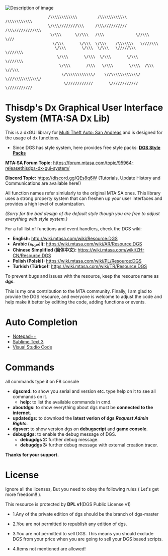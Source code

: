 ![Description of image](https://wiki.multitheftauto.com/images/2/2b/DGS_Logo.png)
```
                   /\\\\\\\\\\\\         /\\\\\\\\\\\\     /\\\\\\\\\\\
                   \/\\\////////\\\     /\\\//////////    /\\\/////////\\\
                    \/\\\      \//\\\   /\\\              \//\\\      \///
                     \/\\\       \/\\\  \/\\\    /\\\\\\\   \////\\\
                      \/\\\       \/\\\  \/\\\   \/////\\\      \////\\\
                       \/\\\       \/\\\  \/\\\       \/\\\         \////\\\
                        \/\\\       /\\\   \/\\\       \/\\\  /\\\      \//\\\
                         \/\\\\\\\\\\\\/    \//\\\\\\\\\\\\/  \///\\\\\\\\\\\/
                          \////////////       \////////////      \///////////
```
# Thisdp's Dx Graphical User Interface System (MTA:SA Dx Lib)

This is a dxGUI library for [Multi Theft Auto: San Andreas](https://mtasa.com/) and is designed for the usage of dx functions.

* Since DGS has style system, here provides free style packs: **[DGS Style Packs](https://github.com/thisdp/DGS-Styles)**

**MTA:SA Forum Topic:** https://forum.mtasa.com/topic/95964-releasethisdps-dx-gui-system/

**Discord Topic:** https://discord.gg/QEs8q6W
(Tutorials, Update History and Communications are available here!)

All function names refer simiularly to the original MTA:SA ones. This library uses a strong property system that can freshen up your user interfaces and provides a high level of customization.

*(Sorry for the bad design of the default style though you are free to adjust everything with style system.)*

For a full list of functions and event handlers, check the DGS wiki:
* **English:** http://wiki.mtasa.com/wiki/Resource:DGS
* **Arabic (العربية):** https://wiki.mtasa.com/wiki/AR/Resource:DGS
* **Chinese Simplified (简体中文):** https://wiki.mtasa.com/wiki/ZH-CN/Resource:DGS
* **Polish (Polski):** https://wiki.mtasa.com/wiki/PL/Resource:DGS
* **Turkish (Türkçe):** https://wiki.mtasa.com/wiki/TR/Resource:DGS

To prevent bugs and issues with the resource, keep the resource name as **dgs**.

This is my one contribution to the MTA community.
Finally, I am glad to provide the DGS resource, and everyone is welcome to adjust the code and help make it better by editting the code, adding functions or events.

# Auto Completion
- [Notepad++](https://drive.google.com/file/d/1H_PiG2gmEz1AyXqZN4956IVgtZOjgMi6/view?usp=sharing)
- [Sublime Text 3](https://drive.google.com/file/d/1_07WBEWjriTTucrNGI7jT-4SknALKG6B/view?usp=sharing)
- [Visual Studio Code](https://raw.githubusercontent.com/Armisael2k/mtasa-wiki-scrapper/master/functions.json)

# Commands
all commands type it on F8 console
* **dgscmd:**  to show you serial and version etc. type help  on it to see all commands on it.
  * **help:**  to list the available commands in cmd.
* **aboutdgs:** to show everything about dgs must be **connected to the internet**.
* **updatedgs:** to download the **latest verion of dgs** ***Request Admin Rights***.
* **dgsver:** to show version dgs on **debugscript** and **game console**.
* **debugdgs:** to enable the debug message of DGS.
  * **debugdgs 2:** further debug message.
  * **debugdgs 3:** further debug message with external creation tracer.


**Thanks for your support.**

# License

Ignore all the licenses, But you need to obey the following rules ( Let's get more freedom!! ).

This resource is protected by **DPL v1**(DGS Public License v1)

* 1.Any of the private edition of dgs should be the branch of dgs-master

* 2.You are not permitted to republish any edition of dgs.

* 3.You are not permitted to sell DGS. This means you should exclude DGS from your price when you are going to sell your DGS based scripts.

* 4.Items not mentioned are allowed!
